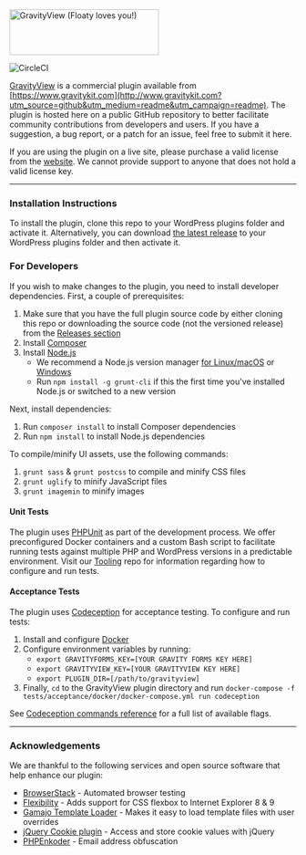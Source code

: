 <img src="https://www.gravitykit.com/wp-content/themes/Website/images/GravityView-262x80@2x.png" width="262" height="80" alt="GravityView (Floaty loves you!)" />

![CircleCI](https://circleci.com/gh/gravityview/GravityView/tree/develop.svg?style=svg&circle-token=19fbfae4c960858b2e08be4f7e993df41df5f367)

[GravityView](https://www.gravitykit.com/?utm_source=github&utm_medium=readme&utm_campaign=readme) is a commercial plugin available from [https://www.gravitykit.com](http://www.gravitykit.com?utm_source=github&utm_medium=readme&utm_campaign=readme). The plugin is hosted here on a public GitHub repository to better facilitate community contributions from developers and users. If you have a suggestion, a bug report, or a patch for an issue, feel free to submit it here.

If you are using the plugin on a live site, please purchase a valid license from the [website](https://www.gravitykit.com/?utm_source=github&utm_medium=readme&utm_campaign=readme). We cannot provide support to anyone that does not hold a valid license key.

----------
### Installation Instructions

To install the plugin, clone this repo to your WordPress plugins folder and activate it. Alternatively, you can download [the latest release](https://github.com/gravityview/GravityView/releases) to your WordPress plugins folder and then activate it.

### For Developers

If you wish to make changes to the plugin, you need to install developer dependencies. First, a couple of prerequisites:

1. Make sure that you have the full plugin source code by either cloning this repo or downloading the source code (not the versioned release) from the [Releases section](https://github.com/gravityview/GravityView/releases) 
2. Install [Composer](https://getcomposer.org/)
3. Install [Node.js](https://nodejs.org/en/)
   - We recommend a Node.js version manager [for Linux/macOS](https://github.com/nvm-sh/nvm) or [Windows](https://github.com/coreybutler/nvm-windows)
   - Run `npm install -g grunt-cli` if this the first time you've installed Node.js or switched to a new version

Next, install dependencies:
1. Run `composer install` to install Composer dependencies
2. Run `npm install` to install Node.js dependencies
 
To compile/minify UI assets, use the following commands:

1. `grunt sass` & `grunt postcss` to compile and minify CSS files
2. `grunt uglify` to minify JavaScript files
3. `grunt imagemin` to minify images

#### Unit Tests

The plugin uses [PHPUnit](https://phpunit.de/) as part of the development process. We offer preconfigured Docker containers and a custom Bash script to facilitate running tests against multiple PHP and WordPress versions in a predictable environment. Visit our [Tooling](https://github.com/gravityview/Tooling/blob/main/docker-unit-tests/) repo for information regarding how to configure and run tests.   

#### Acceptance Tests

The plugin uses [Codeception](https://codeception.com/) for acceptance testing. To configure and run tests:

1. Install and configure [Docker](https://www.docker.com/)
2. Configure environment variables by running:
   - `export GRAVITYFORMS_KEY=[YOUR GRAVITY FORMS KEY HERE]`
   - `export GRAVITYVIEW_KEY=[YOUR GRAVITYVIEW KEY HERE]`
   - `export PLUGIN_DIR=[/path/to/gravityview]`
3. Finally, `cd` to the GravityView plugin directory and run `docker-compose -f tests/acceptance/docker/docker-compose.yml run codeception`
   
See [Codeception commands reference](https://codeception.com/docs/reference/Commands) for a full list of available flags.

----------

### Acknowledgements

We are thankful to the following services and open source software that help enhance our plugin:

- [BrowserStack](https://www.browserstack.com) - Automated browser testing
- [Flexibility](https://github.com/10up/flexibility) - Adds support for CSS flexbox to Internet Explorer 8 &amp; 9
- [Gamajo Template Loader](https://github.com/GaryJones/Gamajo-Template-Loader) - Makes it easy to load template files with user overrides
- [jQuery Cookie plugin](https://github.com/carhartl/jquery-cookie) - Access and store cookie values with jQuery
- [PHPEnkoder](https://github.com/jnicol/standalone-phpenkoder) - Email address obfuscation
